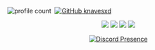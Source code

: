 
![profile count](https://komarev.com/ghpvc/?username=knavesxd&color=dc143c)&nbsp;
[![GitHub knavesxd](https://img.shields.io/github/followers/knavesxd?label=follow&style=social)](https://github.com/knavesxd)&nbsp;
<p align="center">
   <a href="https://discord.com/users/972398070492987444" target"blank_"><img src="https://img.shields.io/badge/knavesxd%20-111111.svg?&style=for-the-badge&logo=discord&logoColor=white"></a>
   <a href="https://instagram.com/knavesxd" target"blank_"><img src="https://img.shields.io/badge/knavesxd%20-111111.svg?&style=for-the-badge&logo=instagram&logoColor=white"></a>
   <a href="https://sptfy.com/knavesxd" target"blank_"><img src="https://img.shields.io/badge/knavesxd%20-111111.svg?&style=for-the-badge&logo=spotify&logoColor=white"></a>
   <a href="https://github.com/knavesxd" target"blank_"><img src="https://img.shields.io/badge/knavesxd%20-111111.svg?&style=for-the-badge&logo=github&logoColor=white"></a>
</p>
<div align="center">

[![Discord Presence](https://lanyard-profile-readme.vercel.app/api/972398070492987444?theme=dark&bg=06154a&animated=true&hideDiscrim=false&borderRadius=20px)](https://discord.com/users/972398070492987444)
 </a>
</div>
